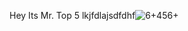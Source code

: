 Hey Its Mr. Top 5
lkjfdlajsdfdhf![6+456+](https://user-images.githubusercontent.com/111682140/187074219-53d56b44-a872-49d9-9471-8acdfdd924c1.jpg)
